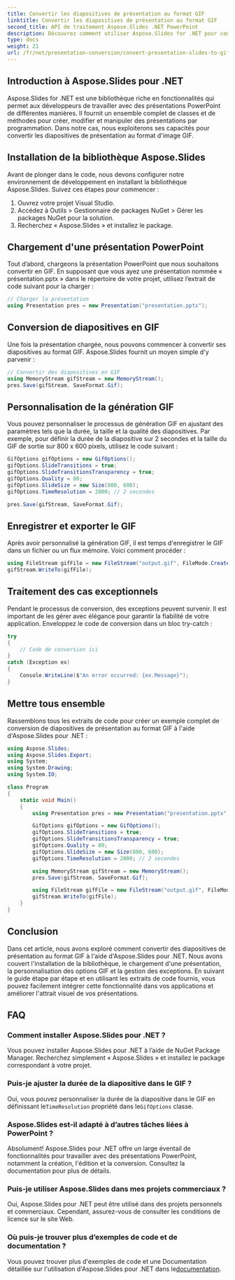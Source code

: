```yaml
---
title: Convertir les diapositives de présentation au format GIF
linktitle: Convertir les diapositives de présentation au format GIF
second_title: API de traitement Aspose.Slides .NET PowerPoint
description: Découvrez comment utiliser Aspose.Slides for .NET pour convertir des diapositives PowerPoint en GIF dynamiques avec ce guide étape par étape.
type: docs
weight: 21
url: /fr/net/presentation-conversion/convert-presentation-slides-to-gif-format/
---
```


## Introduction à Aspose.Slides pour .NET

Aspose.Slides for .NET est une bibliothèque riche en fonctionnalités qui permet aux développeurs de travailler avec des présentations PowerPoint de différentes manières. Il fournit un ensemble complet de classes et de méthodes pour créer, modifier et manipuler des présentations par programmation. Dans notre cas, nous exploiterons ses capacités pour convertir les diapositives de présentation au format d'image GIF.

## Installation de la bibliothèque Aspose.Slides

Avant de plonger dans le code, nous devons configurer notre environnement de développement en installant la bibliothèque Aspose.Slides. Suivez ces étapes pour commencer :

1. Ouvrez votre projet Visual Studio.
2. Accédez à Outils > Gestionnaire de packages NuGet > Gérer les packages NuGet pour la solution.
3. Recherchez « Aspose.Slides » et installez le package.

## Chargement d'une présentation PowerPoint

Tout d’abord, chargeons la présentation PowerPoint que nous souhaitons convertir en GIF. En supposant que vous ayez une présentation nommée « présentation.pptx » dans le répertoire de votre projet, utilisez l’extrait de code suivant pour la charger :

```csharp
// Charger la présentation
using Presentation pres = new Presentation("presentation.pptx");
```

## Conversion de diapositives en GIF

Une fois la présentation chargée, nous pouvons commencer à convertir ses diapositives au format GIF. Aspose.Slides fournit un moyen simple d'y parvenir :

```csharp
// Convertir des diapositives en GIF
using MemoryStream gifStream = new MemoryStream();
pres.Save(gifStream, SaveFormat.Gif);
```

## Personnalisation de la génération GIF

Vous pouvez personnaliser le processus de génération GIF en ajustant des paramètres tels que la durée, la taille et la qualité des diapositives. Par exemple, pour définir la durée de la diapositive sur 2 secondes et la taille du GIF de sortie sur 800 x 600 pixels, utilisez le code suivant :

```csharp
GifOptions gifOptions = new GifOptions();
gifOptions.SlideTransitions = true;
gifOptions.SlideTransitionsTransparency = true;
gifOptions.Quality = 80;
gifOptions.SlideSize = new Size(800, 600);
gifOptions.TimeResolution = 2000; // 2 secondes

pres.Save(gifStream, SaveFormat.Gif);
```

## Enregistrer et exporter le GIF

Après avoir personnalisé la génération GIF, il est temps d'enregistrer le GIF dans un fichier ou un flux mémoire. Voici comment procéder :

```csharp
using FileStream gifFile = new FileStream("output.gif", FileMode.Create);
gifStream.WriteTo(gifFile);
```

## Traitement des cas exceptionnels

Pendant le processus de conversion, des exceptions peuvent survenir. Il est important de les gérer avec élégance pour garantir la fiabilité de votre application. Enveloppez le code de conversion dans un bloc try-catch :

```csharp
try
{
    // Code de conversion ici
}
catch (Exception ex)
{
    Console.WriteLine($"An error occurred: {ex.Message}");
}
```

## Mettre tous ensemble

Rassemblons tous les extraits de code pour créer un exemple complet de conversion de diapositives de présentation au format GIF à l'aide d'Aspose.Slides pour .NET :

```csharp
using Aspose.Slides;
using Aspose.Slides.Export;
using System;
using System.Drawing;
using System.IO;

class Program
{
    static void Main()
    {
        using Presentation pres = new Presentation("presentation.pptx");

        GifOptions gifOptions = new GifOptions();
        gifOptions.SlideTransitions = true;
        gifOptions.SlideTransitionsTransparency = true;
        gifOptions.Quality = 80;
        gifOptions.SlideSize = new Size(800, 600);
        gifOptions.TimeResolution = 2000; // 2 secondes

        using MemoryStream gifStream = new MemoryStream();
        pres.Save(gifStream, SaveFormat.Gif);

        using FileStream gifFile = new FileStream("output.gif", FileMode.Create);
        gifStream.WriteTo(gifFile);
    }
}
```

## Conclusion

Dans cet article, nous avons exploré comment convertir des diapositives de présentation au format GIF à l'aide d'Aspose.Slides pour .NET. Nous avons couvert l'installation de la bibliothèque, le chargement d'une présentation, la personnalisation des options GIF et la gestion des exceptions. En suivant le guide étape par étape et en utilisant les extraits de code fournis, vous pouvez facilement intégrer cette fonctionnalité dans vos applications et améliorer l'attrait visuel de vos présentations.

## FAQ

### Comment installer Aspose.Slides pour .NET ?

Vous pouvez installer Aspose.Slides pour .NET à l’aide de NuGet Package Manager. Recherchez simplement « Aspose.Slides » et installez le package correspondant à votre projet.

### Puis-je ajuster la durée de la diapositive dans le GIF ?

 Oui, vous pouvez personnaliser la durée de la diapositive dans le GIF en définissant le`TimeResolution` propriété dans le`GifOptions` classe.

### Aspose.Slides est-il adapté à d’autres tâches liées à PowerPoint ?

Absolument! Aspose.Slides pour .NET offre un large éventail de fonctionnalités pour travailler avec des présentations PowerPoint, notamment la création, l'édition et la conversion. Consultez la documentation pour plus de détails.

### Puis-je utiliser Aspose.Slides dans mes projets commerciaux ?

Oui, Aspose.Slides pour .NET peut être utilisé dans des projets personnels et commerciaux. Cependant, assurez-vous de consulter les conditions de licence sur le site Web.

### Où puis-je trouver plus d’exemples de code et de documentation ?

 Vous pouvez trouver plus d'exemples de code et une Documentation détaillée sur l'utilisation d'Aspose.Slides pour .NET dans le[documentation](https://reference.aspose.com).
